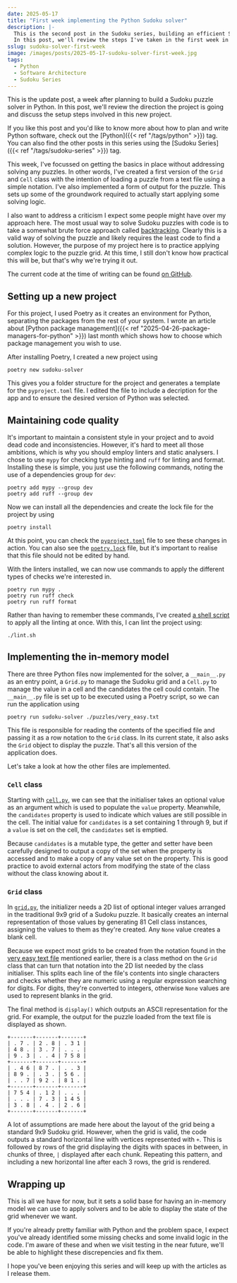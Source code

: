 ```yaml
---
date: 2025-05-17
title: "First week implementing the Python Sudoku solver"
description: |-
  This is the second post in the Sudoku series, building an efficient Sudoku solver using Python.
  In this post, we'll review the steps I've taken in the first week in implementing our Sudoku solver.
sslug: sudoku-solver-first-week
image: /images/posts/2025-05-17-sudoku-solver-first-week.jpg
tags:
  - Python
  - Software Architecture
  - Sudoku Series
---
```


This is the update post, a week after planning to build a Sudoku puzzle solver in Python.
In this post, we'll review the direction the project is going and discuss the setup steps involved in this new project.

If you like this post and you'd like to know more about how to plan and write Python software, check out the [Python]({{< ref "/tags/python" >}}) tag.
You can also find the other posts in this series using the [Sudoku Series]({{< ref "/tags/sudoku-series" >}}) tag.

This week, I've focussed on getting the basics in place without addressing solving any puzzles.
In other words, I've created a first version of the `Grid` and `Cell` class with the intention of loading a puzzle from a text file using a simple notation.
I've also implemented a form of output for the puzzle.
This sets up some of the groundwork required to actually start applying some solving logic.

I also want to address a criticism I expect some people might have over my approach here.
The most usual way to solve Sudoku puzzles with code is to take a somewhat brute force approach called [backtracking](https://en.wikipedia.org/wiki/Sudoku_solving_algorithms#Backtracking).
Clearly this is a valid way of solving the puzzle and likely requires the least code to find a solution.
However, the purpose of my project here is to practice applying complex logic to the puzzle grid.
At this time, I still don't know how practical this will be, but that's why we're trying it out.

The current code at the time of writing can be found [on GitHub](https://github.com/sdjmchattie/sudoku-solver/tree/blog/2025-05-17).

## Setting up a new project

For this project, I used Poetry as it creates an environment for Python, separating the packages from the rest of your system.
I wrote an article about [Python package management]({{< ref "2025-04-26-package-managers-for-python" >}}) last month which shows how to choose which package management you wish to use.

After installing Poetry, I created a new project using

```shell
poetry new sudoku-solver
```

This gives you a folder structure for the project and generates a template for the `pyproject.toml` file.
I edited the file to include a decription for the app and to ensure the desired version of Python was selected.

## Maintaining code quality

It's important to maintain a consistent style in your project and to avoid dead code and inconsistencies.
However, it's hard to meet all those ambitions, which is why you should employ linters and static analysers.
I chose to use `mypy` for checking type hinting and `ruff` for linting and format.
Installing these is simple, you just use the following commands, noting the use of a dependencies group for `dev`:

```shell
poetry add mypy --group dev
poetry add ruff --group dev
```

Now we can install all the dependencies and create the lock file for the project by using

```shell
poetry install
```

At this point, you can check the [`pyproject.toml`](https://github.com/sdjmchattie/sudoku-solver/blob/blog/2025-05-17/pyproject.toml) file to see these changes in action.
You can also see the [`poetry.lock`](https://github.com/sdjmchattie/sudoku-solver/blob/blog/2025-05-17/poetry.lock) file, but it's important to realise that this file should not be edited by hand.

With the linters installed, we can now use commands to apply the different types of checks we're interested in.

```shell
poetry run mypy .
poetry run ruff check
poetry run ruff format
```

Rather than having to remember these commands, I've created [a shell script](https://github.com/sdjmchattie/sudoku-solver/blob/blog/2025-05-17/lint.sh) to apply all the linting at once.
With this, I can lint the project using:

```shell
./lint.sh
```

## Implementing the in-memory model

There are three Python files now implemented for the solver, a `__main__.py` as an entry point, a `Grid.py` to manage the Sudoku grid and a `Cell.py` to manage the value in a cell and the candidates the cell could contain.
The `__main__.py` file is set up to be executed using a Poetry script, so we can run the application using

```shell
poetry run sudoku-solver ./puzzles/very_easy.txt
```

This file is responsible for reading the contents of the specified file and passing it as a row notation to the `Grid` class.
In its current state, it also asks the `Grid` object to display the puzzle.
That's all this version of the application does.

Let's take a look at how the other files are implemented.

### `Cell` class

Starting with [`cell.py`](https://github.com/sdjmchattie/sudoku-solver/blob/blog/2025-05-17/src/model/cell.py), we can see that the initialiser takes an optional value as an argument which is used to populate the `value` property.
Meanwhile, the `candidates` property is used to indicate which values are still possible in the cell.
The initial value for `candidates` is a set containing 1 through 9, but if a `value` is set on the cell, the `candidates` set is emptied.

Because `candidates` is a mutable type, the getter and setter have been carefully designed to output a copy of the set when the property is accessed and to make a copy of any value set on the property.
This is good practice to avoid external actors from modifying the state of the class without the class knowing about it.

### `Grid` class

In [`grid.py`](https://github.com/sdjmchattie/sudoku-solver/blob/blog/2025-05-17/src/model/grid.py), the initializer needs a 2D list of optional integer values arranged in the traditional 9x9 grid of a Sudoku puzzle.
It basically creates an internal representation of those values by generating 81 Cell class instances, assigning the values to them as they're created.
Any `None` value creates a blank cell.

Because we expect most grids to be created from the notation found in the [very easy text file](https://github.com/sdjmchattie/sudoku-solver/blob/blog/2025-05-17/puzzles/very_easy.txt) mentioned earlier, there is a class method on the `Grid` class that can turn that notation into the 2D list needed by the class initialiser.
This splits each line of the file's contents into single characters and checks whether they are numeric using a regular expression searching for digits.
For digits, they're converted to integers, otherwise `None` values are used to represent blanks in the grid.

The final method is `display()` which outputs an ASCII representation for the grid.
For example, the output for the puzzle loaded from the text file is displayed as shown.

```text
+-------+-------+-------+
| . 7 . | 2 . 8 | . 3 1 |
| 4 8 . | 3 . 7 | . . . |
| 9 . 3 | . . 4 | 7 5 8 |
+-------+-------+-------+
| . 4 6 | 8 7 . | . . 3 |
| 8 9 . | . 3 . | 5 6 . |
| . . 7 | 9 2 . | 8 1 . |
+-------+-------+-------+
| 7 5 4 | . 1 2 | . . . |
| . . . | 7 . 3 | 1 4 5 |
| 3 . 8 | . 4 . | 2 . 6 |
+-------+-------+-------+
```

A lot of assumptions are made here about the layout of the grid being a standard 9x9 Sudoku grid.
However, when the grid is valid, the code outputs a standard horizontal line with vertices represented with `+`.
This is followed by rows of the grid displaying the digits with spaces in between, in chunks of three, `|` displayed after each chunk.
Repeating this pattern, and including a new horizontal line after each 3 rows, the grid is rendered.

## Wrapping up

This is all we have for now, but it sets a solid base for having an in-memory model we can use to apply solvers and to be able to display the state of the grid whenever we want.

If you're already pretty familiar with Python and the problem space, I expect you've already identified some missing checks and some invalid logic in the code.
I'm aware of these and when we visit testing in the near future, we'll be able to highlight these discrepencies and fix them.

I hope you've been enjoying this series and will keep up with the articles as I release them.
